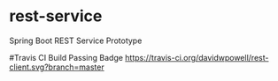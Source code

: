 # rest-service
Spring Boot REST Service Prototype

#Travis CI Build Passing Badge
https://travis-ci.org/davidwpowell/rest-client.svg?branch=master